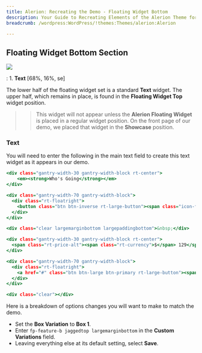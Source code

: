 ```yaml
---
title: Alerion: Recreating the Demo - Floating Widget Bottom
description: Your Guide to Recreating Elements of the Alerion Theme for WordPress
breadcrumb: /wordpress:WordPress/!themes:Themes/alerion:Alerion

---
```


Floating Widget Bottom Section
-----

![][demo]

:	1. **Text** [68%, 16%, se]

The lower half of the floating widget set is a standard **Text** widget. The upper half, which remains in place, is found in the **Floating Widget Top** widget position.

>> This widget will not appear unless the **Alerion Floating Widget** is placed in a regular widget position. On the front page of our demo, we placed that widget in the **Showcase** position.

### Text

You will need to enter the following in the main text field to create this text widget as it appears in our demo.

~~~ .html
<div class="gantry-width-30 gantry-width-block rt-center">
    <em><strong>Who's Going</strong></em>
</div>

<div class="gantry-width-70 gantry-width-block">
  <div class="rt-floatright">
    <button class="btn btn-inverse rt-large-button"><span class="icon-facebook"></span> <span class="hidden-tablet">Connect with </span>Facebook</button>
  </div>    
</div>

<div class="clear largemarginbottom largepaddingbottom">&nbsp;</div>

<div class="gantry-width-30 gantry-width-block rt-center">
  <span class="rt-price-alt"><span class="rt-currency">$</span> 129</span>
</div>

<div class="gantry-width-70 gantry-width-block">
  <div class="rt-floatright">
    <a href="#" class="btn btn-large btn-primary rt-large-button"><span class="visible-tablet">Signup</span><span class="hidden-tablet">Register Today</span> <span class="icon-arrow-right"></span></a>
  </div>    
</div>

<div class="clear"></div>
~~~

Here is a breakdown of options changes you will want to make to match the demo.

* Set the **Box Variation** to **Box 1**.
* Enter `fp-feature-b jaggedtop largemarginbottom` in the **Custom Variations** field.
* Leaving everything else at its default setting, select **Save**.

[demo]: assets/demo_3.jpeg
